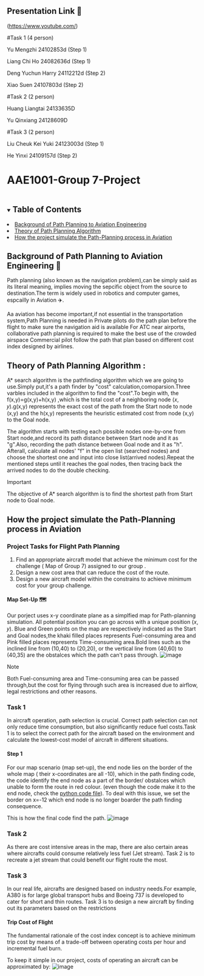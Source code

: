 ## Presentation Link :link:
(https://www.youtube.com/)

#Task 1 (4 person)

 Yu Mengzhi 24102853d (Step 1)

Liang Chi Ho 24082636d (Step 1)
                            
Deng Yuchun Harry 24112212d (Step 2)

Xiao Suen 24107803d  (Step 2)

#Task 2 (2 person)

Huang Liangtai 24133635D

Yu Qinxiang 24128609D


#Task 3 (2 person)

Liu Cheuk Kei Yuki 24123003d (Step 1)

He Yinxi 24109157d (Step 2)


# AAE1001-Group 7-Project

<!-- TABLE OF CONTENTS -->
<details open="open">
  <summary><h2 style="display: inline-block">Table of Contents</h2></summary>
    <li><a href="##Background-of-Path-Planning-to-Aviation-Engineering">Background of Path Planning to Aviation Engineering</a></li>
    <li><a href="##Theory-of-Path-Planning-Algorithm">Theory of Path Planning Algorithm</a></li>
    <li><a href="##How the project simulate the Path-Planning process in Aviation">How the project simulate the Path-Planning process in Aviation</a></li>
  </ol>
</details>

## Background of Path Planning to Aviation Engineering :flight_departure:	
Path planning (also known as the navigation problem),can be simply said as its literal meaning, implies
moving the sepcific object from the source to destination.The term is
widely used in robotics and computer games, espcailly in Aviation :airplane:.

Aa aviation has become important,if not essential in the transportation system,Path Planning is needed in 
Private pilots do the path plan before the flight to make sure the
navigation aid is available
For ATC near airports, collaborative path planning is required to make
the best use of the crowded airspace
Commercial pilot follow the path that plan based on different cost index
designed by airlines.


## Theory of Path Planning Algorithm :
A* search algorithm is the pathfinding algorithm which we are going to use.Simply put,it's a path finder by "cost" calculation,comoparsion.Three varbles included in the algorithm to find the "cost".To begin with, the f(x,y)=g(x,y)+h(x,y) ,which is the total cost of a neighboring node (𝑥, 𝑦).g(x,y) represents the exact cost of the path from the Start node to node (x,y) and the h(x,y) represents the
heuristic estimated cost from node (x,y) to the Goal node.

The algorithm starts with testing each possible nodes one-by-one from Start node,and record its path distance between Start node and it as "g".Also, recording the path distance between Goal node and it as "h". Afterall, calculate all nodes' "f" in the open list (searched nodes) and choose the shortest one and input into close list(arrived nodes).Repeat the mentioned steps until it reaches the goal nodes, then tracing back the arrived nodes to do the double checking.

> [!IMPORTANT]
> The objective of A* search algorithm is to find the shortest path from Start node to Goal node.
## How the project simulate the Path-Planning process in Aviation
### Project Tasks for Flight Path Planning
1. Find an appropriate aircraft model that achieve the minimum cost for
the challenge ( Map of Group 7) assigned to our group .
2. Design a new cost area that can reduce the cost of the route.
3. Design a new aircraft model within the constrains to achieve
minimum cost for your group challenge.

#### Map Set-Up  🗺️
Our porject uses x-y coordinate plane as a simplfied map for Path-planning simulation. All potential position you can go across with a unique
position (𝑥, 𝑦). Blue and Green points on the map are respectively indicated as the Start and Goal nodes,the khaki filled places represents Fuel-consuming area and Pink filled places represents Time-consuming area.Bold lines such as the inclined line from (10,40) to (20,20), or the vertical line from (40,60) to (40,35) are the obstalces which the path can't pass through.
![image](https://github.com/ox-x/AAE100_Group7_project/blob/main/GROUP%207%20MAP.png "GROUP 7 MAP")

> [!NOTE]
> Both  Fuel-consuming area and Time-consuming area can be passed through,but the cost for flying
through such area is increased due to airflow, legal restrictions and other reasons.
### Task 1
In aircraft operation, path selection is crucial. Correct path selection can not only reduce time consumption, but also significantly reduce fuel costs.Task 1 is to select the correct path for the aircraft based on the environment and calculate the lowest-cost model of aircraft in different situations.
#### Step 1
For our map scenario (map set-up), the end node lies on the border of the whole map ( their x-coordinates are all -10), which in the path finding code, the code identify the end node as a part of the border/ obstalces which unable to form the route in red colour. (even though the code make it to the end node, check the [python code file](https://github.com/ox-x/AAE100_Group7_project/blob/main/task1%20step1%20oringin.py)). To deal with this issue, we set the border on x=-12 which end node is no longer boarder the path finding consequence.

This is how the final code find the path.
![image](https://github.com/ox-x/AAE100_Group7_project/blob/main/PATH%20FINDING.gif )
### Task 2
As there are cost intensive areas in the map, there are also certain areas where aircrafts
could consume relatively less fuel (Jet stream). Task 2 is to recreate a jet stream that could benefit our flight route the most.
### Task 3
In our real life, aircrafts are designed based on industry needs.For example, A380 is for large global transport hubs and Boeing 737 is developed to cater for short and thin routes. Task 3 is to design a new aircraft by finding out its
parameters based on the restrictions
#### Trip Cost of Flight
The fundamental rationale of the cost index concept is to achieve
minimum trip cost by means of a trade-off between operating costs
per hour and incremental fuel burn.

To keep it simple in our project, costs of operating an aircraft can be approximated by:
![image](https://github.com/ox-x/AAE100_Group7_project/blob/main/Cost%20Formula.png "Cost Formula")
